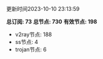 更新时间2023-10-10 23:13:59

**总订阅: 73**
**总节点: 730**
**有效节点: 198**
- v2ray节点: 188
- ss节点: 4
- trojan节点: 6
